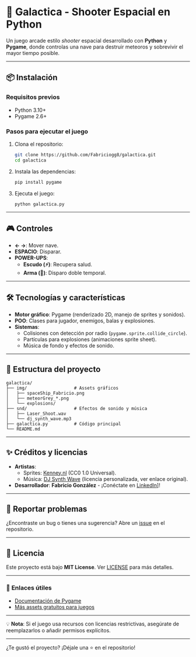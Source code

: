 # 🚀 Galactica - Shooter Espacial en Python   

Un juego arcade estilo *shooter* espacial desarrollado con **Python** y **Pygame**, donde controlas una nave para destruir meteoros y sobrevivir el mayor tiempo posible.

---

## 📦 **Instalación**  

### Requisitos previos  
- Python 3.10+  
- Pygame 2.6+  

### Pasos para ejecutar el juego  
1. Clona el repositorio:  
   ```bash
   git clone https://github.com/Fabriciogg8/galactica.git
   cd galactica
   ```

2. Instala las dependencias:  
   ```bash
   pip install pygame
   ```

3. Ejecuta el juego:  
   ```bash
   python galactica.py
   ```

---

## 🎮 **Controles**  
- **← →**: Mover nave.  
- **ESPACIO**: Disparar.  
- **POWER-UPS**:  
  - **Escudo (⚡)**: Recupera salud.  
  - **Arma (🔫)**: Disparo doble temporal.  

---

## 🛠️ **Tecnologías y características**  
- **Motor gráfico**: Pygame (renderizado 2D, manejo de sprites y sonidos).  
- **POO**: Clases para jugador, enemigos, balas y explosiones.  
- **Sistemas**:  
  - Colisiones con detección por radio (`pygame.sprite.collide_circle`).  
  - Partículas para explosiones (animaciones sprite sheet).  
  - Música de fondo y efectos de sonido.  

---

## 📂 **Estructura del proyecto**  
```plaintext
galactica/
├── img/                  # Assets gráficos
│   ├── spaceShip_Fabricio.png
│   ├── meteorGrey_*.png
│   └── explosions/
├── snd/                  # Efectos de sonido y música
│   ├── Laser_Shoot.wav
│   └── dj_synth_wave.mp3
├── galactica.py          # Código principal
└── README.md
```

---

## ✨ **Créditos y licencias**  
- **Artistas**:  
  - Sprites: [Kenney.nl](https://kenney.nl/) (CC0 1.0 Universal).  
  - Música: [DJ Synth Wave](https://musiccompositionhacks.blogspot.com/) (licencia personalizada, ver enlace original).  
- **Desarrollador**: **Fabricio González** - ¡Conéctate en [LinkedIn](https://www.linkedin.com/in/fabriciogonzalezguasque/)]!  

---

## 🐛 **Reportar problemas**  
¿Encontraste un bug o tienes una sugerencia? Abre un [issue](https://github.com/Fabriciogg8/galactica/issues) en el repositorio.  

---

## 📄 **Licencia**  
Este proyecto está bajo **MIT License**. Ver [LICENSE](LICENSE) para más detalles.  

---

### 🔗 **Enlaces útiles**  
- [Documentación de Pygame](https://www.pygame.org/docs/)  
- [Más assets gratuitos para juegos](https://itch.io/game-assets/free)  

--- 

💡 **Nota**: Si el juego usa recursos con licencias restrictivas, asegúrate de reemplazarlos o añadir permisos explícitos.  

--- 

¿Te gustó el proyecto? ¡Déjale una ⭐ en el repositorio!

